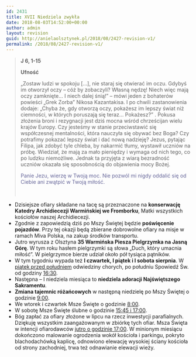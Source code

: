 ```yaml
---
id: 2431
title: XVII Niedziela zwykła
date: 2018-08-03T14:52:00+00:00
author: admin
layout: revision
guid: http://anielaolsztynek.pl/2018/08/2427-revision-v1/
permalink: /2018/08/2427-revision-v1/
---
```

> **J 6, 1-15**
> 
> **Ufność**
> 
> &#8222;Zostaw ludzi w spokoju [&#8230;], nie staraj się otwierać im oczu. Gdybyś im otworzył oczy &#8211; cóż by zobaczyli? Własną nędzę! Niech więc mają oczy zamknięte&#8230; I niech dalej śnią!&#8221; &#8211; mówi jeden z bohaterów powieści &#8222;Grek Zorba&#8221; Nikosa Kazantakisa. I po chwili zastanowienia dodaje: &#8222;Chyba że, gdy otworzą oczy, pokażesz im lepszy świat niż ciemności, w których poruszają się teraz&#8230; Pokażesz?&#8221; . Pokusa złożenia broni i rezygnacji jest dziś mocna wśród chrześcijan wielu krajów Europy. Czy jesteśmy w stanie przeciwstawić się współczesnej mentalności, która nauczyła się obywać bez Boga? Czy potrafimy pokazać lepszy świat i dać nową nadzieję? Jezus, pytając Filipa, jak zdobyć tyle chleba, by nakarmić tłumy, wystawił uczniów na próbę. Wiedział, że mają za mało pieniędzy i wymaga od nich tego, co po ludzku niemożliwe. Jednak ta przyjęta z wiarą bezradność uczniów okazała się sposobnością do objawienia mocy Bożej.
> 
> <span style="color: #666699;">Panie Jezu, wierzę w Twoją moc. Nie pozwól mi nigdy oddalić się od Ciebie ani zwątpić w Twoją miłość.</span>
> 
> &nbsp;

  * Dzisiejsze ofiary składane na tacę są przeznaczone na **konserwację Katedry Archidiecezji Warmińskiej we Fromborku**, Matki wszystkich kościołów naszej Archidiecezji.
  * Zgodnie z zapowiedzią dziś po Mszy Świętej będzie **poświęcenie pojazdów**. Przy tej okazji będą zbierane dobrowolne ofiary na misje w ramach Miva Polska, na zakup środków transportu.
  * Jutro wyrusza z Olsztyna **35 Warmińska Piesza Pielgrzymka na Jasną Górę**. W tym roku hasłem pielgrzymki są słowa &#8222;Duch, który umacnia miłość&#8221;. W pielgrzymce bierze udział około pół tysiąca pątników.
  * W tym tygodniu wypada też **I czwartek, I piątek i I sobota sierpnia**. W <span style="text-decoration: underline;">piątek przed południem</span> odwiedziny chorych, po południu Spowiedź Św. od godziny <span style="text-decoration: underline;">16:30</span>.
  * Następna &#8211; I niedziela miesiąca to **niedziela adoracji Najświętszego Sakramentu**.
  * **Zmiana tajemnic różańcowych** w następną niedzielę po Mszy Świętej o godzinie <span style="text-decoration: underline;">9:00</span>.
  * We wtorek i czwartek Msze Święte o godzinie <span style="text-decoration: underline;">8:00</span>.
  * W sobotę Msze Święte ślubne o godzinie <span style="text-decoration: underline;">15:45 i 17:00</span>.
  * Bóg zapłać za ofiary złożone w lipcu na rzecz inwestycji parafialnych. Dziękuję wszystkim zaangażowanym w zbiórkę tych ofiar. Msza Święta w intencji ofiarodawców <span style="text-decoration: underline;">jutro o godzinie 17:00</span>. W minionym miesiącu dokończono malowanie ogrodzenia wokół kościoła i parkingu, pokryto blachodachówką kaplicę, odnowiono elewację wysokiej ściany kościoła od strony zachodniej, trwa też odnawianie elewacji wieży.